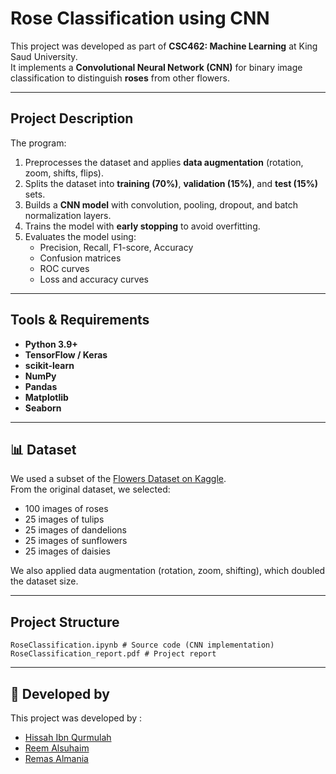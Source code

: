 # Rose Classification using CNN

This project was developed as part of **CSC462: Machine Learning** at King Saud University.  
It implements a **Convolutional Neural Network (CNN)** for binary image classification to distinguish **roses** from other flowers.

---

## Project Description
The program:
1. Preprocesses the dataset and applies **data augmentation** (rotation, zoom, shifts, flips).
2. Splits the dataset into **training (70%)**, **validation (15%)**, and **test (15%)** sets.
3. Builds a **CNN model** with convolution, pooling, dropout, and batch normalization layers.
4. Trains the model with **early stopping** to avoid overfitting.
5. Evaluates the model using:
   - Precision, Recall, F1-score, Accuracy
   - Confusion matrices
   - ROC curves
   - Loss and accuracy curves

---

## Tools & Requirements
- **Python 3.9+**
- **TensorFlow / Keras**
- **scikit-learn**
- **NumPy**
- **Pandas**
- **Matplotlib**
- **Seaborn**

---

## 📊 Dataset
We used a subset of the [Flowers Dataset on Kaggle](https://www.kaggle.com/datasets/imsparsh/flowers-dataset).  
From the original dataset, we selected:
- 100 images of roses
- 25 images of tulips
- 25 images of dandelions
- 25 images of sunflowers
- 25 images of daisies

We also applied data augmentation (rotation, zoom, shifting), which doubled the dataset size.

---

## Project Structure
```
RoseClassification.ipynb # Source code (CNN implementation)
RoseClassification_report.pdf # Project report
```

---

## 👥 Developed by
This project was developed by :
- [Hissah Ibn Qurmulah](https://github.com/hessakhs) 
- [Reem Alsuhaim](https://github.com/Reem-Alsuhaim)
- [Remas Almania](https://github.com/RemasAlmania)
